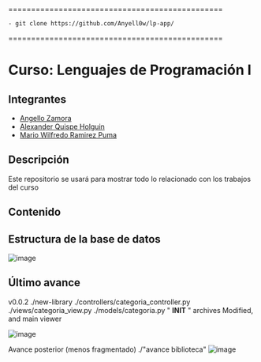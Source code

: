 
===============================================

	- git clone https://github.com/Anyell0w/lp-app/
 
===============================================
# Curso: Lenguajes de Programación I
## Integrantes

- [Angello Zamora](https://github.com/Anyell0w)
- [Alexander Quispe Holguin](https://github.com/Heroalexander8)
- [Mario Wilfredo Ramirez Puma](https://github.com/Mario-Wladick)

## Descripción
Este repositorio se usará para mostrar todo lo relacionado con los trabajos del curso

## Contenido

Estructura de la base de datos
---
![image](https://github.com/Anyell0w/lp-app/assets/75091337/21e4b3b6-863a-40ed-8d5d-4ae7e744bcab)

Último avance
---
v0.0.2 ./new-library
./controllers/categoria_controller.py
./views/categoria_view.py
./models/categoria.py
" __INIT__ " archives Modified, and main viewer

![image](https://github.com/Anyell0w/lp-app/assets/75091337/899d7e60-ae9b-4e07-9d75-c6df6951d0dd)



Avance posterior (menos fragmentado) ./"avance biblioteca"
![image](https://github.com/Anyell0w/lp-app/assets/75091337/8b05967d-d1a5-40b6-b512-b7c5b9b8bd72)




